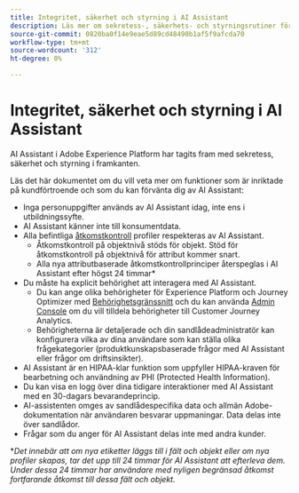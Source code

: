 ```yaml
---
title: Integritet, säkerhet och styrning i AI Assistant
description: Läs mer om sekretess-, säkerhets- och styrningsrutiner för AI Assistant.
source-git-commit: 0820ba0f14e9eae5d89cd48490b1af5f9afcda70
workflow-type: tm+mt
source-wordcount: '312'
ht-degree: 0%

---
```


# Integritet, säkerhet och styrning i AI Assistant

AI Assistant i Adobe Experience Platform har tagits fram med sekretess, säkerhet och styrning i framkanten.

Läs det här dokumentet om du vill veta mer om funktioner som är inriktade på kundförtroende och som du kan förvänta dig av AI Assistant:

* Inga personuppgifter används av AI Assistant idag, inte ens i utbildningssyfte.
* AI Assistant känner inte till konsumentdata.
* Alla befintliga [åtkomstkontroll](../access-control/home.md) profiler respekteras av AI Assistant.
   * Åtkomstkontroll på objektnivå stöds för objekt. Stöd för åtkomstkontroll på objektnivå för attribut kommer snart.
   * Alla nya attributbaserade åtkomstkontrollprinciper återspeglas i AI Assistant efter högst 24 timmar*
* Du måste ha explicit behörighet att interagera med AI Assistant.
   * Du kan ange olika behörigheter för Experience Platform och Journey Optimizer med [Behörighetsgränssnitt](../access-control/abac/ui/permissions.md) och du kan använda [Admin Console](../access-control/ui/browse.md) om du vill tilldela behörigheter till Customer Journey Analytics.
   * Behörigheterna är detaljerade och din sandlådeadministratör kan konfigurera vilka av dina användare som kan ställa olika frågekategorier (produktkunskapsbaserade frågor med AI Assistant eller frågor om driftsinsikter).
* AI Assistant är en HIPAA-klar funktion som uppfyller HIPAA-kraven för bearbetning och användning av PHI (Protected Health Information).
* Du kan visa en logg över dina tidigare interaktioner med AI Assistant med en 30-dagars bevarandeprincip.
* AI-assistenten omges av sandlådespecifika data och allmän Adobe-dokumentation när användaren besvarar uppmaningar. Data delas inte över sandlådor.
* Frågar som du anger för AI Assistant delas inte med andra kunder.


**Det innebär att om nya etiketter läggs till i fält och objekt eller om nya profiler skapas, tar det upp till 24 timmar för AI Assistant att efterleva dem. Under dessa 24 timmar har användare med nyligen begränsad åtkomst fortfarande åtkomst till dessa fält och objekt.*